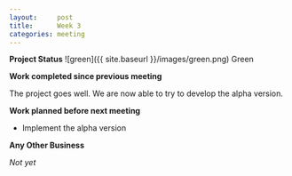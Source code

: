 ```yaml
---
layout:     post
title:      Week 3
categories: meeting
---
```


**Project Status** ![green]({{ site.baseurl }}/images/green.png) Green


**Work completed since previous meeting**

The project goes well. We are now able to try to develop the alpha version.


**Work planned before next meeting**

- Implement the alpha version


**Any Other Business**

*Not yet*

